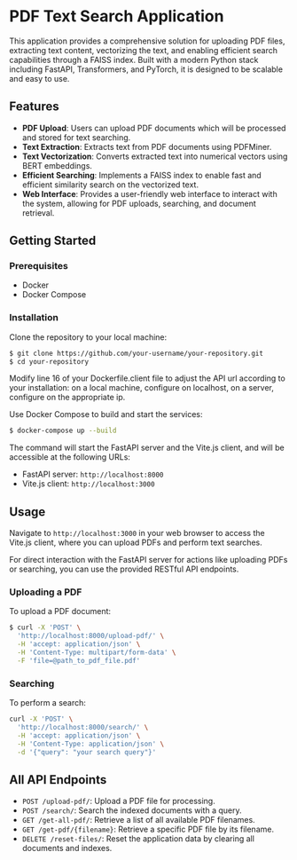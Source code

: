 # PDF Text Search Application

This application provides a comprehensive solution for uploading PDF files, extracting text content, vectorizing the text, and enabling efficient search capabilities through a FAISS index. Built with a modern Python stack including FastAPI, Transformers, and PyTorch, it is designed to be scalable and easy to use.

## Features

-  **PDF Upload**: Users can upload PDF documents which will be processed and stored for text searching. 
-  **Text Extraction**: Extracts text from PDF documents using PDFMiner. 
-  **Text Vectorization**: Converts extracted text into numerical vectors using BERT embeddings. 
- **Efficient Searching**: Implements a FAISS index to enable fast and efficient similarity search on the vectorized text. 
- **Web Interface**: Provides a user-friendly web interface to interact with the system, allowing for PDF uploads, searching, and document retrieval.

## Getting Started

### Prerequisites

- Docker 
- Docker Compose

### Installation

Clone the repository to your local machine:

```bash
$ git clone https://github.com/your-username/your-repository.git
$ cd your-repository
```

Modify line 16 of your Dockerfile.client file to adjust the API url according to your installation: on a local machine, configure on localhost, on a server, configure on the appropriate ip.
 
Use Docker Compose to build and start the services:

```bash
$ docker-compose up --build
```

The command will start the FastAPI server and the Vite.js client, and will be accessible at the following URLs:

-   FastAPI server: `http://localhost:8000`
-   Vite.js client: `http://localhost:3000`

## Usage

Navigate to `http://localhost:3000` in your web browser to access the Vite.js client, where you can upload PDFs and perform text searches.

For direct interaction with the FastAPI server for actions like uploading PDFs or searching, you can use the provided RESTful API endpoints.

### Uploading a PDF

To upload a PDF document:

```bash
$ curl -X 'POST' \
  'http://localhost:8000/upload-pdf/' \
  -H 'accept: application/json' \
  -H 'Content-Type: multipart/form-data' \
  -F 'file=@path_to_pdf_file.pdf'
  ```

### Searching

To perform a search:

```bash 
curl -X 'POST' \
  'http://localhost:8000/search/' \
  -H 'accept: application/json' \
  -H 'Content-Type: application/json' \
  -d '{"query": "your search query"}'
  ``` 

## All API Endpoints

-   `POST /upload-pdf/`: Upload a PDF file for processing.
-   `POST /search/`: Search the indexed documents with a query.
-   `GET /get-all-pdf/`: Retrieve a list of all available PDF filenames.
-   `GET /get-pdf/{filename}`: Retrieve a specific PDF file by its filename.
-   `DELETE /reset-files/`: Reset the application data by clearing all documents and indexes.